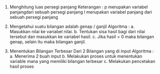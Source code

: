 1. Menghitung luas persegi panjang 
Keterangan : 
p merupakan variabel panjangdari sebuah persegi panjang
 l merupakan variabel panjang dari sebuah persegi panjang

2. Mengetahui suatu bilangan adalah genap / ganjil 
Algoritma : 
a. Masukkan nilai ke variabel nilai.
b. Tentukan sisa hasil bagi dari nilai tersebut dan masukkan ke variabel hasil. 
c. Jika hasil = 0 maka bilangan genap, selain itu maka bilangan ganjil.

3. Menentukan Bilangan Terbesar Dari 2 Bilangan yang di input 
Algoritma : 
a. Menerima 2 buah input 
b. Melakukan proses untuk menentukan variable mana yang memiliki bilangan terbesar 
c. Melakukan pencetakan hasil proses

